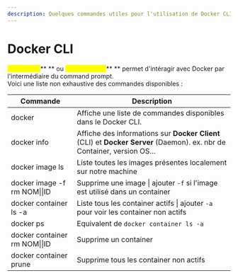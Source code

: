 ```yaml
---
description: Quelques commandes utiles pour l'utilisation de Docker CLI
---
```


# Docker CLI

<mark style="color:yellow;">**Docker CLI**</mark>** ** ou <mark style="color:yellow;">**Docker Client**</mark>** ** permet d'intéragir avec Docker par l'intermédiaire du command prompt.\
Voici une liste non exhaustive des commandes disponibles :

| Commande                      | Description                                                                                                             |
| ----------------------------- | ----------------------------------------------------------------------------------------------------------------------- |
| docker                        | Affiche une liste de commandes disponibles dans le Docker CLI.                                                          |
| docker info                   | Affiche des informations sur **Docker Client** (CLI) et **Docker Server** (Daemon). ex. nbr de Container, version OS... |
| docker image ls               | Liste toutes les images présentes localement sur notre machine                                                          |
| docker image -f rm NOM\|\|ID  | Supprime une image \| ajouter `-f` si l'image est utilisé dans un container                                             |
| docker container ls -a        | Liste tous les container actifs \| ajouter `-a` pour voir les container non actifs                                      |
| docker ps                     | Equivalent de `docker container ls -a`                                                                                  |
| docker container rm NOM\|\|ID | Supprime un container                                                                                                   |
| docker container prune        | Supprime tous les container non actifs                                                                                  |
